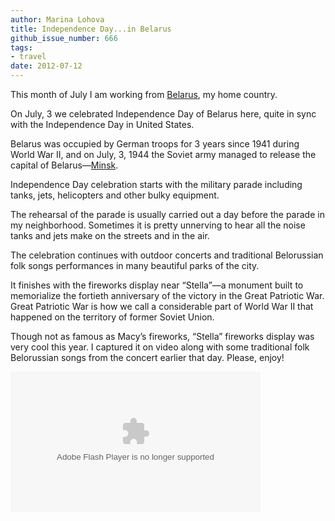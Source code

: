 ```yaml
---
author: Marina Lohova
title: Independence Day...in Belarus
github_issue_number: 666
tags:
- travel
date: 2012-07-12
---
```




This month of July I am working from [Belarus](https://en.wikipedia.org/wiki/Belarus), my home country.

On July, 3 we celebrated Independence Day of Belarus here, quite in sync with the Independence Day in United States.

Belarus was occupied by German troops for 3 years since 1941 during World War II, and on July, 3, 1944 the Soviet army managed to release the capital of Belarus—​[Minsk](https://en.wikipedia.org/wiki/Minsk).

Independence Day celebration starts with the military parade including tanks, jets, helicopters and other bulky equipment. 

The rehearsal of the parade is usually carried out a day before the parade in my neighborhood. Sometimes it is pretty unnerving to hear all the noise tanks and jets make on the streets and in the air.

The celebration continues with outdoor concerts and traditional Belorussian folk songs performances in many beautiful parks of the city.

It finishes with the fireworks display near “Stella”—​a monument built to memorialize the fortieth anniversary of the victory in the Great Patriotic War. Great Patriotic War is how we call a considerable part of World War II that happened on the territory of former Soviet Union.

Though not as famous as Macy’s fireworks, “Stella” fireworks display was very cool this year. I captured it on video along with some traditional folk Belorussian songs from the concert earlier that day. Please, enjoy!

<object classid="clsid:D27CDB6E-AE6D-11cf-96B8-444553540000" data="https://www.flickr.com/apps/video/stewart.swf?v=109786" height="225" type="application/x-shockwave-flash" width="400"> <param name="flashvars" value="intl_lang=en-us&photo_secret=dc0c89ca3d&photo_id=7555859318"/><param name="movie" value="https://www.flickr.com/apps/video/stewart.swf?v=109786"/><param name="bgcolor" value="#000000"/><param name="allowFullScreen" value="true"/><embed allowfullscreen="true" bgcolor="#000000" flashvars="intl_lang=en-us&photo_secret=dc0c89ca3d&photo_id=7555859318" height="225" src="https://www.flickr.com/apps/video/stewart.swf?v=109786" type="application/x-shockwave-flash" width="400"/></object>


